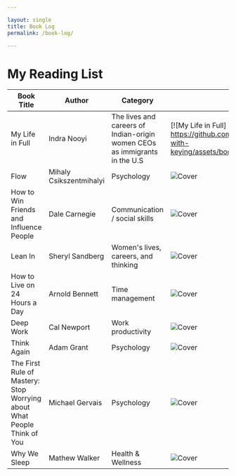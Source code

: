 ```yaml
---

layout: single
title: Book Log
permalink: /book-log/

---
```



# My Reading List

| Book Title | Author | Category | Cover |
|------------|--------|----------|-------|
| My Life in Full | Indra Nooyi | The lives and careers of Indian-origin women CEOs as immigrants in the U.S | [![My Life in Full] https://github.com/nazneenprojects/techcrafting-with-keying/assets/books/My%20Life%20in%20Full.jpg)|
| Flow | Mihaly Csikszentmihalyi | Psychology | ![Cover](link-to-cover-image) |
| How to Win Friends and Influence People | Dale Carnegie | Communication / social skills | ![Cover](link-to-cover-image) |
| Lean In | Sheryl Sandberg | Women's lives, careers, and thinking | ![Cover](link-to-cover-image) |
| How to Live on 24 Hours a Day | Arnold Bennett | Time management | ![Cover](link-to-cover-image) |
| Deep Work | Cal Newport | Work productivity | ![Cover](link-to-cover-image) |
| Think Again | Adam Grant | Psychology | ![Cover](link-to-cover-image) |
| The First Rule of Mastery: Stop Worrying about What People Think of You | Michael Gervais | Psychology | ![Cover](link-to-cover-image) |
| Why We Sleep | Mathew Walker | Health & Wellness  | ![Cover](link-to-cover-image) |





